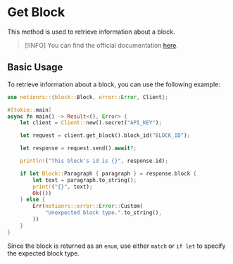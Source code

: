 # Get Block

This method is used to retrieve information about a block.

> [!INFO]
> You can find the official documentation [here](https://developers.notion.com/reference/retrieve-a-block).

## Basic Usage

To retrieve information about a block, you can use the following example:

```rs
use notionrs::{block::Block, error::Error, Client};

#[tokio::main]
async fn main() -> Result<(), Error> {
    let client = Client::new().secret("API_KEY");

    let request = client.get_block().block_id("BLOCK_ID");

    let response = request.send().await?;

    println!("This block's id is {}", response.id);

    if let Block::Paragraph { paragraph } = response.block {
        let text = paragraph.to_string();
        print!("{}", text);
        Ok(())
    } else {
        Err(notionrs::error::Error::Custom(
            "Unexpected block type.".to_string(),
        ))
    }
}
```

Since the block is returned as an `enum`, use either `match` or `if let` to specify the expected block type.
